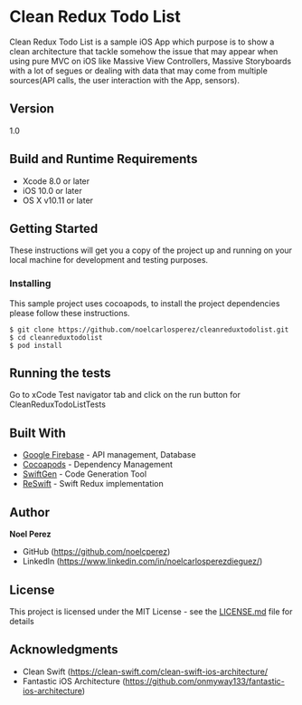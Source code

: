 # Clean Redux Todo List

Clean Redux Todo List is a sample iOS App which purpose is to show a clean architecture that tackle somehow the issue that may appear when using pure MVC on iOS like Massive View Controllers, Massive Storyboards with a lot of segues or dealing with data that may come from multiple sources(API calls, the user interaction with the App, sensors).

## Version

1.0

## Build and Runtime Requirements
+ Xcode 8.0 or later
+ iOS 10.0 or later
+ OS X v10.11 or later


## Getting Started

These instructions will get you a copy of the project up and running on your local machine for development and testing purposes.

### Installing

This sample project uses cocoapods, to install the project dependencies please follow these instructions.

```
$ git clone https://github.com/noelcarlosperez/cleanreduxtodolist.git
$ cd cleanreduxtodolist
$ pod install
```

## Running the tests

Go to xCode Test navigator tab and click on the run button for CleanReduxTodoListTests

## Built With

* [Google Firebase](firebase.google.com) - API management, Database
* [Cocoapods](https://maven.apache.org/) - Dependency Management
* [SwiftGen](https://github.com/SwiftGen/SwiftGen) - Code Generation Tool
* [ReSwift](https://github.com/ReSwift/ReSwift) - Swift Redux implementation

## Author

**Noel Perez** 
* GitHub (https://github.com/noelcperez)
* LinkedIn (https://www.linkedin.com/in/noelcarlosperezdieguez/)


## License

This project is licensed under the MIT License - see the [LICENSE.md](LICENSE.md) file for details

## Acknowledgments

* Clean Swift (https://clean-swift.com/clean-swift-ios-architecture/
* Fantastic iOS Architecture (https://github.com/onmyway133/fantastic-ios-architecture)
